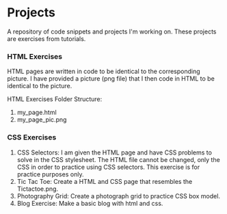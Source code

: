 # Projects

A repository of code snippets and projects I'm working on.  These projects are exercises from tutorials.

### HTML Exercises
HTML pages are written in code to be identical to the corresponding picture.  I have provided a picture (png file) that I then code in HTML to be identical to the picture.

HTML Exercises Folder Structure: <br>
1. my_page.html<br>
2. my_page_pic.png

### CSS Exercises
1. CSS Selectors: I am given the HTML page and have CSS problems to solve in the CSS stylesheet.  The HTML file cannot be changed, only the CSS in order to practice using CSS selectors.  This exercise is for practice purposes only.
2. Tic Tac Toe: Create a HTML and CSS page that resembles the Tictactoe.png.  
3. Photography Grid: Create a photograph grid to practice CSS box model.
4. Blog Exercise: Make a basic blog with html and css.
